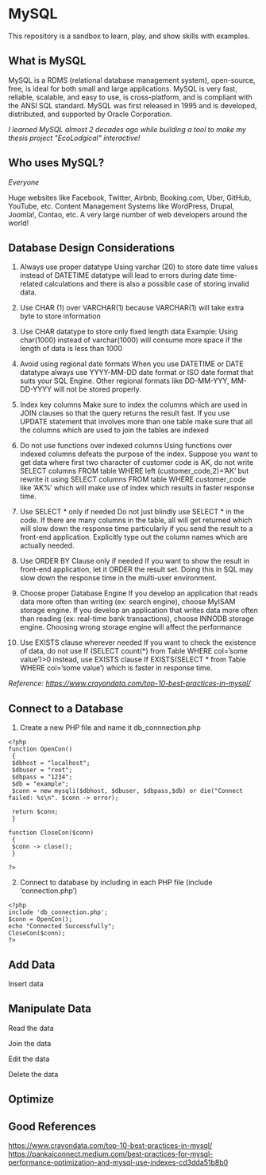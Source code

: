 # MySQL

This repository is a sandbox to learn, play, and show skills with examples.

## What is MySQL

MySQL is a RDMS (relational database management system), open-source, free, is ideal for both small and large applications.
MySQL is very fast, reliable, scalable, and easy to use, is cross-platform, and is compliant with the ANSI SQL standard.
MySQL was first released in 1995 and is developed, distributed, and supported by Oracle Corporation.

*I learned MySQL almost 2 decades ago while building a tool to make my thesis project "EcoLodgical" interactive!*

## Who uses MySQL?

*Everyone*

Huge websites like Facebook, Twitter, Airbnb, Booking.com, Uber, GitHub, YouTube, etc.
Content Management Systems like WordPress, Drupal, Joomla!, Contao, etc.
A very large number of web developers around the world!

## Database Design Considerations

1. Always use proper datatype
Using varchar (20) to store date time values instead of DATETIME datatype will lead to errors during date time-related calculations and there is also a possible case of storing invalid data.

2. Use CHAR (1) over VARCHAR(1) because VARCHAR(1) will take extra byte to store information

3. Use CHAR datatype to store only fixed length data
Example: Using char(1000) instead of varchar(1000) will consume more space if the length of data is less than 1000

4. Avoid using regional date formats
When you use DATETIME or DATE datatype always use YYYY-MM-DD date format or ISO date format that suits your SQL Engine. Other regional formats like DD-MM-YYY, MM-DD-YYYY will not be stored properly.

5. Index key columns
Make sure to index the columns which are used in JOIN clauses so that the query returns the result fast.
If you use UPDATE statement that involves more than one table make sure that all the columns which are used to join the tables are indexed

6. Do not use functions over indexed columns
Using functions over indexed columns defeats the purpose of the index. Suppose you want to get data where first two character of customer code is AK, do not write
SELECT columns FROM table WHERE left (customer_code,2)=’AK’
but rewrite it using
SELECT columns FROM table WHERE customer_code like ‘AK%’
which will make use of index which results in faster response time.

7. Use SELECT * only if needed
Do not just blindly use SELECT * in the code. If there are many columns in the table, all will get returned which will slow down the response time particularly if you send the result to a front-end application.
Explicitly type out the column names which are actually needed.

8. Use ORDER BY Clause only if needed
If you want to show the result in front-end application, let it ORDER the result set. Doing this in SQL may slow down the response time in the multi-user environment.

9. Choose proper Database Engine
If you develop an application that reads data more often than writing (ex: search engine), choose MyISAM storage engine.
If you develop an application that writes data more often than reading (ex: real-time bank transactions), choose INNODB storage engine.
Choosing wrong storage engine will affect the performance

10. Use EXISTS clause wherever needed
If you want to check the existence of data, do not use
If (SELECT count(*) from Table WHERE col=’some value’)>0
instead, use EXISTS clause
If EXISTS(SELECT * from Table WHERE col=’some value’)
which is faster in response time.

*Reference: https://www.crayondata.com/top-10-best-practices-in-mysql/*

## Connect to a Database

1. Create a new PHP file and name it db_connnection.php 

```
<?php
function OpenCon()
 {
 $dbhost = "localhost";
 $dbuser = "root";
 $dbpass = "1234";
 $db = "example";
 $conn = new mysqli($dbhost, $dbuser, $dbpass,$db) or die("Connect failed: %s\n". $conn -> error);
 
 return $conn;
 }
 
function CloseCon($conn)
 {
 $conn -> close();
 }
   
?>
```

2. Connect to database by including in each PHP file (include ‘connection.php’) 

```
<?php
include 'db_connection.php';
$conn = OpenCon();
echo "Connected Successfully";
CloseCon($conn);
?>
```

## Add Data

Insert data

## Manipulate Data

Read the data

Join the data

Edit the data

Delete the data

## Optimize

## Good References

https://www.crayondata.com/top-10-best-practices-in-mysql/
https://pankajconnect.medium.com/best-practices-for-mysql-performance-optimization-and-mysql-use-indexes-cd3dda51b8b0
